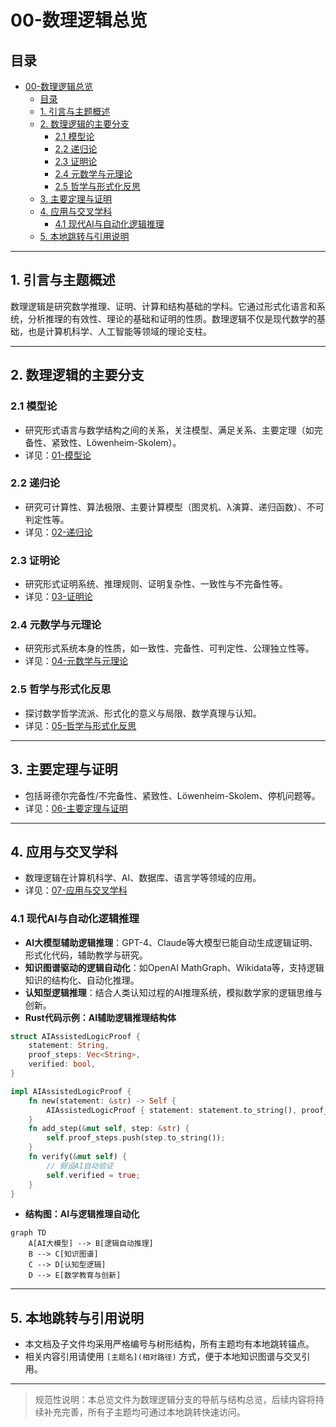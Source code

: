 # 00-数理逻辑总览

## 目录

- [00-数理逻辑总览](#00-数理逻辑总览)
  - [目录](#目录)
  - [1. 引言与主题概述](#1-引言与主题概述)
  - [2. 数理逻辑的主要分支](#2-数理逻辑的主要分支)
    - [2.1 模型论](#21-模型论)
    - [2.2 递归论](#22-递归论)
    - [2.3 证明论](#23-证明论)
    - [2.4 元数学与元理论](#24-元数学与元理论)
    - [2.5 哲学与形式化反思](#25-哲学与形式化反思)
  - [3. 主要定理与证明](#3-主要定理与证明)
  - [4. 应用与交叉学科](#4-应用与交叉学科)
    - [4.1 现代AI与自动化逻辑推理](#41-现代ai与自动化逻辑推理)
  - [5. 本地跳转与引用说明](#5-本地跳转与引用说明)

---

## 1. 引言与主题概述

数理逻辑是研究数学推理、证明、计算和结构基础的学科。它通过形式化语言和系统，分析推理的有效性、理论的基础和证明的性质。数理逻辑不仅是现代数学的基础，也是计算机科学、人工智能等领域的理论支柱。

---

## 2. 数理逻辑的主要分支

### 2.1 模型论

- 研究形式语言与数学结构之间的关系，关注模型、满足关系、主要定理（如完备性、紧致性、Löwenheim-Skolem）。
- 详见：[01-模型论](01-模型论.md)

### 2.2 递归论

- 研究可计算性、算法极限、主要计算模型（图灵机、λ演算、递归函数）、不可判定性等。
- 详见：[02-递归论](02-递归论.md)

### 2.3 证明论

- 研究形式证明系统、推理规则、证明复杂性、一致性与不完备性等。
- 详见：[03-证明论](03-证明论.md)

### 2.4 元数学与元理论

- 研究形式系统本身的性质，如一致性、完备性、可判定性、公理独立性等。
- 详见：[04-元数学与元理论](04-元数学与元理论.md)

### 2.5 哲学与形式化反思

- 探讨数学哲学流派、形式化的意义与局限、数学真理与认知。
- 详见：[05-哲学与形式化反思](05-哲学与形式化反思.md)

---

## 3. 主要定理与证明

- 包括哥德尔完备性/不完备性、紧致性、Löwenheim-Skolem、停机问题等。
- 详见：[06-主要定理与证明](06-主要定理与证明.md)

---

## 4. 应用与交叉学科

- 数理逻辑在计算机科学、AI、数据库、语言学等领域的应用。
- 详见：[07-应用与交叉学科](07-应用与交叉学科.md)

### 4.1 现代AI与自动化逻辑推理

- **AI大模型辅助逻辑推理**：GPT-4、Claude等大模型已能自动生成逻辑证明、形式化代码，辅助教学与研究。
- **知识图谱驱动的逻辑自动化**：如OpenAI MathGraph、Wikidata等，支持逻辑知识的结构化、自动化推理。
- **认知型逻辑推理**：结合人类认知过程的AI推理系统，模拟数学家的逻辑思维与创新。
- **Rust代码示例：AI辅助逻辑推理结构体**

```rust
struct AIAssistedLogicProof {
    statement: String,
    proof_steps: Vec<String>,
    verified: bool,
}

impl AIAssistedLogicProof {
    fn new(statement: &str) -> Self {
        AIAssistedLogicProof { statement: statement.to_string(), proof_steps: vec![], verified: false }
    }
    fn add_step(&mut self, step: &str) {
        self.proof_steps.push(step.to_string());
    }
    fn verify(&mut self) {
        // 假设AI自动验证
        self.verified = true;
    }
}
```

- **结构图：AI与逻辑推理自动化**

```mermaid
graph TD
    A[AI大模型] --> B[逻辑自动推理]
    B --> C[知识图谱]
    C --> D[认知型逻辑]
    D --> E[数学教育与创新]
```

---

## 5. 本地跳转与引用说明

- 本文档及子文件均采用严格编号与树形结构，所有主题均有本地跳转锚点。
- 相关内容引用请使用 `[主题名](相对路径)` 方式，便于本地知识图谱与交叉引用。

---

> 规范性说明：本总览文件为数理逻辑分支的导航与结构总览，后续内容将持续补充完善，所有子主题均可通过本地跳转快速访问。
